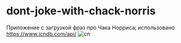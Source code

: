 # dont-joke-with-chack-norris
Приложение с загрузкой фраз про Чака Норриса; использовано https://www.icndb.com/api/
![cn](https://user-images.githubusercontent.com/89776643/164975967-e8452260-523b-4396-b450-943fc9bdb5c8.gif)
